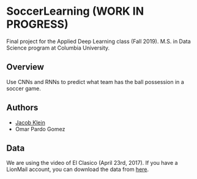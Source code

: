 # SoccerLearning (WORK IN PROGRESS)

Final project for the Applied Deep Learning class (Fall 2019). M.S. in Data Science program at Columbia University.

## Overview
Use CNNs and RNNs to predict what team has the ball possession in a soccer game.

## Authors

* [Jacob Klein](https://github.com/JacobK-)
* Omar Pardo Gomez

## Data
We are using the video of El Clasico (April 23rd, 2017). If you have a LionMail account, you can download the data from [here](https://drive.google.com/open?id=11e9KkUalYyNBgKDM4cCTQOSaB1jtQRbe).
